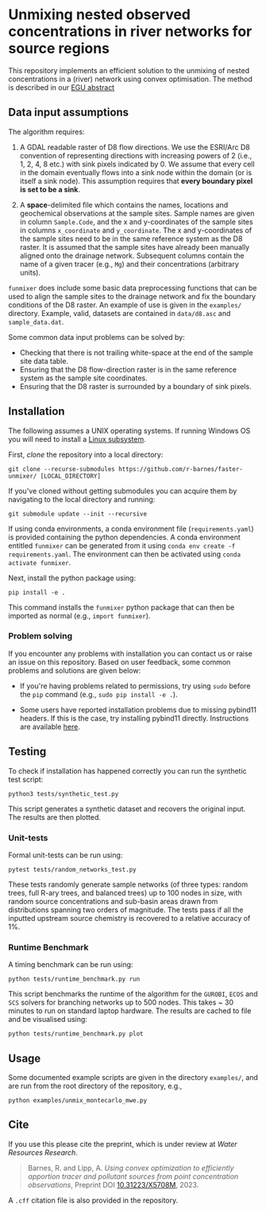 # Unmixing nested observed concentrations in river networks for source regions

This repository implements an efficient solution to the unmixing of nested concentrations in a (river) network using convex optimisation. The method is described in our [EGU abstract](https://meetingorganizer.copernicus.org/EGU23/EGU23-5368.html) 

## Data input assumptions

The algorithm requires:

1) A GDAL readable raster of D8 flow directions. We use the ESRI/Arc D8 convention of representing directions with increasing powers of 2 (i.e., 1, 2, 4, 8 etc.) with sink pixels indicated by 0. We assume that every cell in the domain eventually flows into a sink node within the domain (or is itself a sink node). This assumption requires that **every boundary pixel is set to be a sink**.

2) A **space**-delimited file which contains the names, locations and geochemical observations at the sample sites. Sample names are given in column `Sample.Code`, and the x and y-coordinates of the sample sites in columns `x_coordinate` and `y_coordinate`. The x and y-coordinates of the sample sites need to be in the same reference system as the D8 raster. It is assumed that the sample sites have already been manually aligned onto the drainage network. Subsequent columns contain the name of a given tracer (e.g., `Mg`) and their concentrations (arbitrary units).

`funmixer` does include some basic data preprocessing functions that can be used to align the sample sites to the drainage network and fix the boundary conditions of the D8 raster. An example of use is given in the `examples/` directory. Example, valid, datasets are contained in `data/d8.asc` and `sample_data.dat`. 

Some common data input problems can be solved by: 
- Checking that there is not trailing white-space at the end of the sample site data table. 
- Ensuring that the D8 flow-direction raster is in the same reference system as the sample site coordinates. 
- Ensuring that the D8 raster is surrounded by a boundary of sink pixels.


## Installation

The following assumes a UNIX operating systems. If running Windows OS you will need to install a [Linux subsystem](https://learn.microsoft.com/en-us/windows/wsl/about). 

First, *clone* the repository into a local directory:

```
git clone --recurse-submodules https://github.com/r-barnes/faster-unmixer/ [LOCAL_DIRECTORY]
```
If you've cloned without getting submodules you can acquire them by navigating to the local directory and running:
```
git submodule update --init --recursive
```

If using conda environments, a conda environment file (`requirements.yaml`) is provided containing the python dependencies. A conda environment entitled `funmixer` can be generated from it using `conda env create -f requirements.yaml`. The environment can then be activated using `conda activate funmixer`.

Next, install the python package using:

```
pip install -e .
```

This command installs the `funmixer` python package that can then be imported as normal (e.g., `import funmixer`).

### Problem solving

If you encounter any problems with installation you can contact us or raise an issue on this repository. Based on user feedback, some common problems and solutions are given below:

- If you're having problems related to permissions, try using `sudo` before the `pip` command (e.g., `sudo pip install -e .`).

- Some users have reported installation problems due to missing pybind11 headers. If this is the case, try installing pybind11 directly. Instructions are available [here](https://pybind11.readthedocs.io/en/stable/installing.html).

## Testing

To check if installation has happened correctly you can run the synthetic test script:

```
python3 tests/synthetic_test.py
```

This script generates a synthetic dataset and recovers the original input. The results are then plotted.

### Unit-tests

Formal unit-tests can be run using:

```
pytest tests/random_networks_test.py
```
These tests randomly generate sample networks (of three types: random trees, full R-ary trees, and balanced trees) up to 100 nodes in size, with random source concentrations and sub-basin areas drawn from distributions spanning two orders of magnitude. The tests pass if all the inputted upstream source chemistry is recovered to a relative accuracy of 1%.

### Runtime Benchmark

A timing benchmark can be run using:

```
python tests/runtime_benchmark.py run
```
This script benchmarks the runtime of the algorithm for the `GUROBI`, `ECOS` and `SCS` solvers for branching networks up to 500 nodes. This takes ~ 30 minutes to run on standard laptop hardware. The results are cached to file and be visualised using: 

```
python tests/runtime_benchmark.py plot
```

## Usage

Some documented example scripts are given in the directory `examples/`, and are run from the root directory of the repository, e.g.,

```
python examples/unmix_montecarlo_mwe.py
```

## Cite 

If you use this please cite the preprint, which is under review at *Water Resources Research*.

> Barnes, R. and Lipp, A. _Using convex optimization to efficiently apportion tracer and pollutant sources from point concentration observations_, Preprint DOI [10.31223/X5708M](https://doi.org/10.31223/X5708M), 2023. 

A `.cff` citation file is also provided in the repository.

